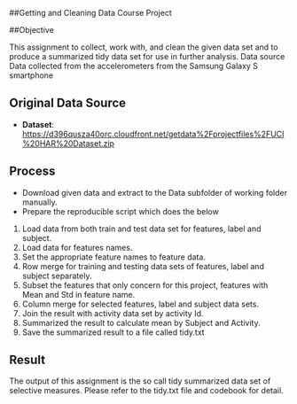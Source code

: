 ##Getting and Cleaning Data Course Project

##Objective

This assignment to collect, work with, and clean the given data set and to produce a summarized tidy data set for use in further analysis.
Data source
Data collected from the accelerometers from the Samsung Galaxy S smartphone

## Original Data Source
* <b>Dataset</b>: <a href="https://d396qusza40orc.cloudfront.net/getdata%2Fprojectfiles%2FUCI%20HAR%20Dataset.zip">https://d396qusza40orc.cloudfront.net/getdata%2Fprojectfiles%2FUCI%20HAR%20Dataset.zip</a>

## Process
* Download given data and extract to the Data subfolder of working folder manually.
* Prepare the reproducible script which does the below 
<ol>
<li>Load data from both train and test data set for features, label and subject.</li>
<li>Load data for features names.</li>
<li>Set the appropriate feature names to feature data.</li>
<li>Row merge for training and testing data sets of features, label and subject separately.</li>
<li>Subset the features that only concern for this project, features with Mean and Std in feature name.</li>
<li>Column merge for selected features, label and subject data sets.</li>
<li>Join the result with activity data set by activity Id.</li>
<li>Summarized the result to calculate mean by Subject and Activity.</li>
<li> Save the summarized result to a file called tidy.txt</li>
</ol>

## Result
The output of this assignment is the so call tidy summarized data set of selective measures. Please refer to the tidy.txt file and codebook for detail.
